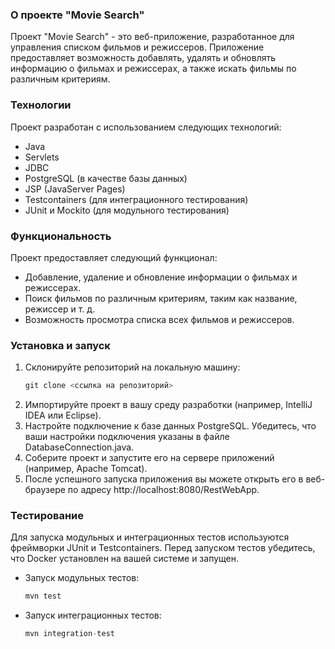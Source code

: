 ### О проекте "Movie Search"

Проект "Movie Search" - это веб-приложение, разработанное для управления списком фильмов и режиссеров. Приложение предоставляет возможность добавлять, удалять и обновлять информацию о фильмах и режиссерах, а также искать фильмы по различным критериям.

### Технологии

Проект разработан с использованием следующих технологий:

- Java
- Servlets
- JDBC
- PostgreSQL (в качестве базы данных)
- JSP (JavaServer Pages)
- Testcontainers (для интеграционного тестирования)
- JUnit и Mockito (для модульного тестирования)

### Функциональность

Проект предоставляет следующий функционал:

- Добавление, удаление и обновление информации о фильмах и режиссерах.
- Поиск фильмов по различным критериям, таким как название, режиссер и т. д.
- Возможность просмотра списка всех фильмов и режиссеров.

### Установка и запуск

1. Склонируйте репозиторий на локальную машину:
    ```java
    git clone <ссылка на репозиторий>
    ```
2. Импортируйте проект в вашу среду разработки (например, IntelliJ IDEA или Eclipse).
3. Настройте подключение к базе данных PostgreSQL. Убедитесь, что ваши настройки подключения указаны в файле DatabaseConnection.java.
4. Соберите проект и запустите его на сервере приложений (например, Apache Tomcat).
5. После успешного запуска приложения вы можете открыть его в веб-браузере по адресу http://localhost:8080/RestWebApp.

### Тестирование

Для запуска модульных и интеграционных тестов используются фреймворки JUnit и Testcontainers. Перед запуском тестов убедитесь, что Docker установлен на вашей системе и запущен.

- Запуск модульных тестов:
    ```java
    mvn test
    ```

- Запуск интеграционных тестов:
    ```java
    mvn integration-test
    ```